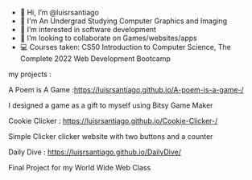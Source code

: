 - 👋 Hi, I’m @luisrsantiago
- 📓 I'm An Undergrad Studying Computer Graphics and Imaging
- 👀 I’m interested in software development 
- 💞️ I’m looking to collaborate on Games/websites/apps
- 💻 Courses taken: CS50 Introduction to Computer Science, The Complete 2022 Web Development Bootcamp



my projects :
 

A Poem is A Game  :https://luisrsantiago.github.io/A-poem-is-a-game-/

I designed a game as a gift to myself using Bitsy Game Maker 

Cookie Clicker : https://luisrsantiago.github.io/Cookie-Clicker-/

Simple Clicker clicker website with two buttons and a counter 

Daily Dive : https://luisrsantiago.github.io/DailyDive/

Final Project for my World Wide Web Class 
